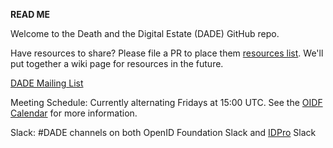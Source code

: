 **READ ME**

Welcome to the Death and the Digital Estate (DADE) GitHub repo.  

Have resources to share?  Please file a PR to place them [resources list](https://github.com/openid/death-and-the-digital-estate/blob/main/resources.md).  We'll put together a wiki page for resources in the future.

[DADE Mailing List](https://lists.openid.net/mailman/listinfo/openid-digital-directives)

Meeting Schedule: Currently alternating Fridays at 15:00 UTC. See the [OIDF Calendar](https://openid.net/calendar/) for more information.

Slack: #DADE channels on both OpenID Foundation Slack and [IDPro](https://idpro.org) Slack
